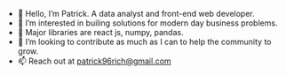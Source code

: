 - 👋 Hello, I’m Patrick. A data analyst and front-end web developer.
- 👀 I’m interested in builing solutions for modern day business problems.
- 🌱 Major libraries are react js, numpy, pandas.
- 💞️ I’m looking to contribute as much as I can to help the community to grow.
- 📫 Reach out at patrick96rich@gmail.com

<!---
patrickteye2/patrickteye2 is a ✨ special ✨ repository because its `README.md` (this file) appears on your GitHub profile.
You can click the Preview link to take a look at your changes.
--->
